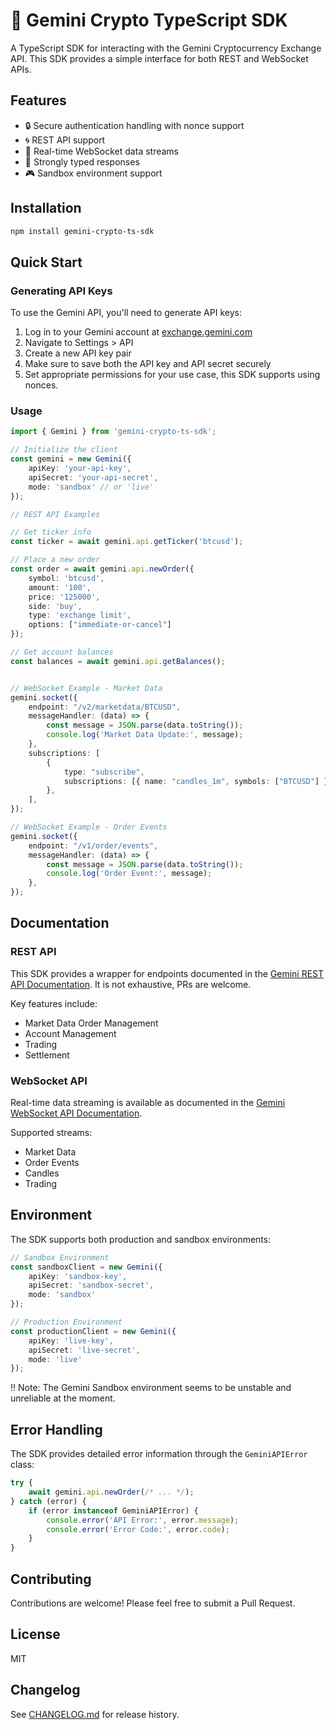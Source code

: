 # 🚀 Gemini Crypto TypeScript SDK

A TypeScript SDK for interacting with the Gemini Cryptocurrency Exchange API. This SDK provides a simple interface for both REST and WebSocket APIs.

## Features

- 🔒 Secure authentication handling with nonce support
- 🌀 REST API support
- 🔄 Real-time WebSocket data streams
- 💪 Strongly typed responses
- 🎮 Sandbox environment support

## Installation

```bash
npm install gemini-crypto-ts-sdk
```

## Quick Start

### Generating API Keys

To use the Gemini API, you'll need to generate API keys:

1. Log in to your Gemini account at [exchange.gemini.com](https://exchange.gemini.com)
2. Navigate to Settings > API
3. Create a new API key pair
4. Make sure to save both the API key and API secret securely
5. Set appropriate permissions for your use case, this SDK supports using nonces.

### Usage

```typescript
import { Gemini } from 'gemini-crypto-ts-sdk';

// Initialize the client
const gemini = new Gemini({
    apiKey: 'your-api-key',
    apiSecret: 'your-api-secret',
    mode: 'sandbox' // or 'live'
});

// REST API Examples

// Get ticker info
const ticker = await gemini.api.getTicker('btcusd');

// Place a new order
const order = await gemini.api.newOrder({
    symbol: 'btcusd',
    amount: '100',
    price: '125000',
    side: 'buy',
    type: 'exchange limit',
    options: ["immediate-or-cancel"]
});

// Get account balances
const balances = await gemini.api.getBalances();


// WebSocket Example - Market Data
gemini.socket({
    endpoint: "/v2/marketdata/BTCUSD",
    messageHandler: (data) => {
        const message = JSON.parse(data.toString());
        console.log('Market Data Update:', message);
    },
    subscriptions: [
        {
            type: "subscribe",
            subscriptions: [{ name: "candles_1m", symbols: ["BTCUSD"] }],
        },
    ],
});

// WebSocket Example - Order Events
gemini.socket({
    endpoint: "/v1/order/events",
    messageHandler: (data) => {
        const message = JSON.parse(data.toString());
        console.log('Order Event:', message);
    },
});
```

## Documentation

### REST API

This SDK provides a wrapper for endpoints documented in the [Gemini REST API Documentation](https://docs.gemini.com/rest-api/). It is not exhaustive, PRs are welcome.

Key features include:
- Market Data Order Management
- Account Management
- Trading
- Settlement

### WebSocket API

Real-time data streaming is available as documented in the [Gemini WebSocket API Documentation](https://docs.gemini.com/websocket-api/).

Supported streams:
- Market Data
- Order Events
- Candles
- Trading

## Environment

The SDK supports both production and sandbox environments:

```typescript
// Sandbox Environment
const sandboxClient = new Gemini({
    apiKey: 'sandbox-key',
    apiSecret: 'sandbox-secret',
    mode: 'sandbox'
});

// Production Environment
const productionClient = new Gemini({
    apiKey: 'live-key',
    apiSecret: 'live-secret',
    mode: 'live'
});
```

‼️ Note: The Gemini Sandbox environment seems to be unstable and unreliable at the moment.

## Error Handling

The SDK provides detailed error information through the `GeminiAPIError` class:

```typescript
try {
    await gemini.api.newOrder(/* ... */);
} catch (error) {
    if (error instanceof GeminiAPIError) {
        console.error('API Error:', error.message);
        console.error('Error Code:', error.code);
    }
}
```

## Contributing

Contributions are welcome! Please feel free to submit a Pull Request.

## License

MIT

## Changelog

See [CHANGELOG.md](CHANGELOG.md) for release history.
